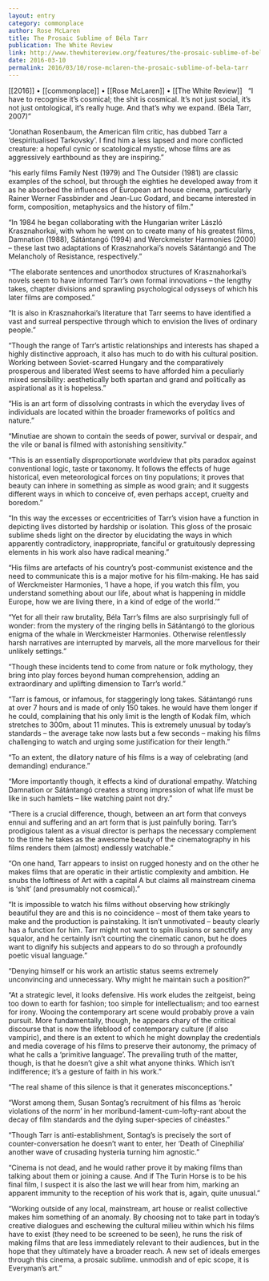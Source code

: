 ```yaml
---
layout: entry
category: commonplace
author: Rose McLaren
title: The Prosaic Sublime of Béla Tarr
publication: The White Review
link: http://www.thewhitereview.org/features/the-prosaic-sublime-of-bela-tarr/
date: 2016-03-10
permalink: 2016/03/10/rose-mclaren-the-prosaic-sublime-of-bela-tarr
---
```


[[2016]] • [[commonplace]] • [[Rose McLaren]] • [[The White Review]]
 
“I have to recognise it’s cosmical; the shit is cosmical. It’s not just social, it’s not just ontological, it’s really huge. And that’s why we expand. (Béla Tarr, 2007)”

“Jonathan Rosenbaum, the American film critic, has dubbed Tarr a ‘despiritualised Tarkovsky’. I find him a less lapsed and more conflicted creature: a hopeful cynic or scatological mystic, whose films are as aggressively earthbound as they are inspiring.”

“his early films Family Nest (1979) and The Outsider (1981) are classic examples of the school, but through the eighties he developed away from it as he absorbed the influences of European art house cinema, particularly Rainer Werner Fassbinder and Jean-Luc Godard, and became interested in form, composition, metaphysics and the history of film.”

“In 1984 he began collaborating with the Hungarian writer László Krasznahorkai, with whom he went on to create many of his greatest films, Damnation (1988), Sátántangó (1994) and Werckmeister Harmonies (2000) – these last two adaptations of Krasznahorkai’s novels Sátántangó and The Melancholy of Resistance, respectively.”

“The elaborate sentences and unorthodox structures of Krasznahorkai’s novels seem to have informed Tarr’s own formal innovations – the lengthy takes, chapter divisions and sprawling psychological odysseys of which his later films are composed.”

“It is also in Krasznahorkai’s literature that Tarr seems to have identified a vast and surreal perspective through which to envision the lives of ordinary people.”

“Though the range of Tarr’s artistic relationships and interests has shaped a highly distinctive approach, it also has much to do with his cultural position. Working between Soviet-scarred Hungary and the comparatively prosperous and liberated West seems to have afforded him a peculiarly mixed sensibility: aesthetically both spartan and grand and politically as aspirational as it is hopeless.”

“His is an art form of dissolving contrasts in which the everyday lives of individuals are located within the broader frameworks of politics and nature.”

“Minutiae are shown to contain the seeds of power, survival or despair, and the vile or banal is filmed with astonishing sensitivity.”

“This is an essentially disproportionate worldview that pits paradox against conventional logic, taste or taxonomy. It follows the effects of huge historical, even meteorological forces on tiny populations; it proves that beauty can inhere in something as simple as wood grain; and it suggests different ways in which to conceive of, even perhaps accept, cruelty and boredom.”

“In this way the excesses or eccentricities of Tarr’s vision have a function in depicting lives distorted by hardship or isolation. This gloss of the prosaic sublime sheds light on the director by elucidating the ways in which apparently contradictory, inappropriate, fanciful or gratuitously depressing elements in his work also have radical meaning.”

“His films are artefacts of his country’s post-communist existence and the need to communicate this is a major motive for his film-making. He has said of Werckmeister Harmonies, ‘I have a hope, if you watch this film, you understand something about our life, about what is happening in middle Europe, how we are living there, in a kind of edge of the world.’”

“Yet for all their raw brutality, Béla Tarr’s films are also surprisingly full of wonder: from the mystery of the ringing bells in Sátántangó to the glorious enigma of the whale in Werckmeister Harmonies. Otherwise relentlessly harsh narratives are interrupted by marvels, all the more marvellous for their unlikely settings.”

“Though these incidents tend to come from nature or folk mythology, they bring into play forces beyond human comprehension, adding an extraordinary and uplifting dimension to Tarr’s world.”

“Tarr is famous, or infamous, for staggeringly long takes. Sátántangó runs at over 7 hours and is made of only 150 takes. he would have them longer if he could, complaining that his only limit is the length of Kodak film, which stretches to 300m, about 11 minutes. This is extremely unusual by today’s standards – the average take now lasts but a few seconds – making his films challenging to watch and urging some justification for their length.”

“To an extent, the dilatory nature of his films is a way of celebrating (and demanding) endurance.”

“More importantly though, it effects a kind of durational empathy. Watching Damnation or Sátántangó creates a strong impression of what life must be like in such hamlets – like watching paint not dry.”

“There is a crucial difference, though, between an art form that conveys ennui and suffering and an art form that is just painfully boring. Tarr’s prodigious talent as a visual director is perhaps the necessary complement to the time he takes as the awesome beauty of the cinematography in his films renders them (almost) endlessly watchable.”

“On one hand, Tarr appears to insist on rugged honesty and on the other he makes films that are operatic in their artistic complexity and ambition. He snubs the loftiness of Art with a capital A but claims all mainstream cinema is ‘shit’ (and presumably not cosmical).”

“It is impossible to watch his films without observing how strikingly beautiful they are and this is no coincidence – most of them take years to make and the production is painstaking. It isn’t unmotivated – beauty clearly has a function for him. Tarr might not want to spin illusions or sanctify any squalor, and he certainly isn’t courting the cinematic canon, but he does want to dignify his subjects and appears to do so through a profoundly poetic visual language.”

“Denying himself or his work an artistic status seems extremely unconvincing and unnecessary. Why might he maintain such a position?”

“At a strategic level, it looks defensive. His work eludes the zeitgeist, being too down to earth for fashion; too simple for intellectualism; and too earnest for irony. Wooing the contemporary art scene would probably prove a vain pursuit. More fundamentally, though, he appears chary of the critical discourse that is now the lifeblood of contemporary culture (if also vampiric), and there is an extent to which he might downplay the credentials and media coverage of his films to preserve their autonomy, the primacy of what he calls a ‘primitive language’. The prevailing truth of the matter, though, is that he doesn’t give a shit what anyone thinks. Which isn’t indifference; it’s a gesture of faith in his work.”

“The real shame of this silence is that it generates misconceptions.”

“Worst among them, Susan Sontag’s recruitment of his films as ‘heroic violations of the norm’ in her moribund-lament-cum-lofty-rant about the decay of film standards and the dying super-species of cinéastes.”

“Though Tarr is anti-establishment, Sontag’s is precisely the sort of counter-conversation he doesn’t want to enter, her ‘Death of Cinephilia’ another wave of crusading hysteria turning him agnostic.”

“Cinema is not dead, and he would rather prove it by making films than talking about them or joining a cause. And if The Turin Horse is to be his final film, I suspect it is also the last we will hear from him, marking an apparent immunity to the reception of his work that is, again, quite unusual.”

“Working outside of any local, mainstream, art house or realist collective makes him something of an anomaly. By choosing not to take part in today’s creative dialogues and eschewing the cultural milieu within which his films have to exist (they need to be screened to be seen), he runs the risk of making films that are less immediately relevant to their audiences, but in the hope that they ultimately have a broader reach. A new set of ideals emerges through this cinema, a prosaic sublime. unmodish and of epic scope, it is Everyman’s art.”

